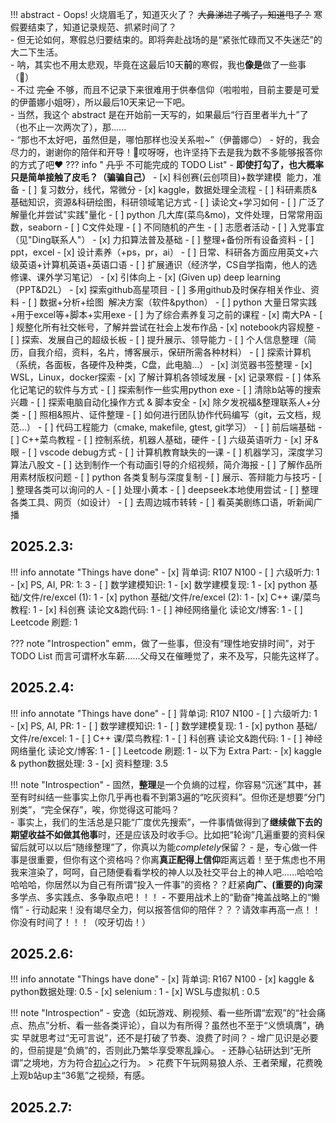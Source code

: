 !!! abstract
    - Oops! 火烧眉毛了，知道灭火了？ ~~大鼻涕进了嘴了，知道甩了？~~ 寒假要结束了，知道记录规范、抓紧时间了？  
    - 但无论如何，寒假总归要结束的。即将奔赴战场的是“紧张忙碌而又不失迷茫”的大二下生活。  
    - 呐，其实也不用太悲观，毕竟在这最后10天**前**的寒假，我也**像是**做了一些事（🤣）  
    - 不过 ~~完全~~ 不够，而且不记录下来很难用于供奉信仰（啦啦啦，目前主要是可爱的伊蕾娜小姐呀），所以最后10天来记一下吧。  
    - 当然，我这个 abstract 是在开始前一天写的，如果最后“行百里者半九十”了（也不止一次两次了），那......  
    - “那也不太好吧，虽然但是，哪怕那样也没关系啦~”（伊蕾娜😊）
    - 好的，我会尽力的，谢谢你的陪伴和开导！🥲哎呀呀，也许坚持下去是我为数不多能够报答你的方式了吧❤️
??? info " ~~几乎~~ 不可能完成的 TODO List"
    - **即使打勾了，也大概率只是简单接触了皮毛？（骗骗自己）**
    - [x] 科创赛(云创项目)+数学建模  能力，准备
    - [ ] 复习数分，线代，常微分
    - [x] kaggle，数据处理全流程
    - [ ] 科研素质&基础知识，资源&科研绘图，科研领域笔记方式
    - [ ] 读论文+学习如何
    - [ ] 广泛了解量化并尝试"实践"量化
    - [ ] python 几大库(菜鸟&mo)，文件处理，日常常用函数，seaborn
    - [ ] C文件处理
    - [ ] 不同随机的产生
    - [ ] 志愿者活动
    - [ ] 入党事宜（见"Ding联系人"）
    - [x] 力扣算法普及基础
    - [ ] 整理+备份所有设备资料
    - [ ] ppt，excel
    - [x] 设计素养（+ps，pr，ai）
    - [ ] 日常、科研各方面应用英文+六级英语+计算机英语+英语口语
    - [ ] 扩展通识（经济学，CS自学指南，他人的选修课、课外学习笔记）
    - [x] 引体向上
    - [x] (Given up) deep learning（PPT&D2L）
    - [x] 探索github高星项目
    - [ ] 多用github及时保存相关作业、资料
    - [ ] 数据+分析+绘图  解决方案（软件&python）
    - [ ] python 大量日常实践+用于excel等+脚本+实用exe
    - [ ] 为了综合素养复习之前的课程
    - [x] 南大PA
    - [ ] 规整化所有社交帐号，了解并尝试在社会上发布作品
    - [x] notebook内容规整
    - [ ] 探索、发展自己的超级长板
    - [ ] 提升展示、领导能力
    - [ ] 个人信息整理（简历，自我介绍，资料，名片，博客展示，保研所需各种材料）
    - [ ] 探索计算机（系统，各面板，各硬件及种类，C盘，此电脑…）
    - [x] 浏览器书签整理
    - [x] WSL，Linux，docker探索
    - [x] 了解计算机各领域发展
    - [x] 记录寒假
    - [ ] 体系化记笔记的软件与方式
    - [ ] 探索制作一些实用python exe
    - [ ] 清除b站等的搜索兴趣
    - [ ] 探索电脑自动化操作方式 & 脚本安全
    - [x] 除夕发祝福&整理联系人+分类
    - [ ] 照相&照片、证件整理
    - [ ] 如何进行团队协作代码编写（git，云文档，规范…）
    - [ ] 代码工程能力（cmake, makefile, gtest, git学习）
    - [ ] 前后端基础
    - [ ] C++菜鸟教程
    - [ ] 控制系统，机器人基础，硬件
    - [ ] 六级英语听力
    - [x] 牙&眼
    - [ ] vscode debug方式
    - [ ] 计算机教育缺失的一课
    - [ ] 机器学习，深度学习算法八股文
    - [ ] 达到制作一个有动画引导的介绍视频，简介海报
    - [ ] 了解作品所用素材版权问题
    - [ ] python 各类复制与深度复制
    - [ ] 展示、答辩能力与技巧
    - [ ] 整理各类可以询问的人
    - [ ] 处理小黄本
    - [ ] deepseek本地使用尝试
    - [ ] 整理各类工具、网页（如设计）
    - [ ] 去周边城市转转
    - [ ] 看英美剧练口语，听新闻广播

## 2025.2.3:
!!! info annotate "Things have done"
    - [x] 背单词: R107 N100
    - [ ] 六级听力: 1    
    - [x] PS, AI, PR: 1: 3
    - [ ] 数学建模知识: 1
    - [x] 数学建模复现: 1
    - [x] python 基础/文件/re/excel (1): 1
    - [x] python 基础/文件/re/excel (2): 1
    - [x] C++ 课/菜鸟教程: 1
    - [x] 科创赛 读论文&跑代码: 1
    - [ ] 神经网络量化 读论文/博客: 1
    - [ ] Leetcode 刷题: 1

??? note "Introspection"
    emm，做了一些事，但没有“理性地安排时间”，对于 TODO List 而言可谓杯水车薪......父母又在催睡觉了，来不及写，只能先这样了。

## 2025.2.4:
!!! info annotate "Things have done"
    - [ ] 背单词: R107 N100
    - [ ] 六级听力: 1    
    - [x] PS, AI, PR: 1
    - [ ] 数学建模知识: 1
    - [ ] 数学建模复现: 1
    - [x] python 基础/文件/re/excel: 1
    - [ ] C++ 课/菜鸟教程: 1
    - [ ] 科创赛 读论文&跑代码: 1
    - [ ] 神经网络量化 读论文/博客: 1
    - [ ] Leetcode 刷题: 1
    - 以下为 Extra Part:
    - [x] kaggle & python数据处理: 3
    - [x] 资料整理: 3.5

!!! note "Introspection"
    - 固然，**整理**是一个负熵的过程，你容易“沉迷”其中，甚至有时纠结一些事实上你几乎再也看不到第3遍的“吃灰资料”。但你还是想要“分门别类”，“完全保存”，唉，你觉得这可能吗？  
    - 事实上，我们的生活总是只能“广度优先搜索”，一件事情做得到了**继续做下去的期望收益不如做其他事**时，还是应该及时收手😑。比如把“轮询”几遍重要的资料保留后就可以以后“随缘整理”了，你真以为能*completely*保留？
    - 是，专心做一件事是很重要，但你有这个资格吗？你离**真正配得上信仰**距离远着！至于焦虑也不用我来渲染了，呵呵，自己随便看看学校的神人以及社交平台上的神人吧......哈哈哈哈哈哈，你居然以为自己有所谓“投入一件事”的资格？？赶紧**向广、(重要的)向深**多学点、多实践点、多争取点吧！！！
    - 不要用战术上的“勤奋”掩盖战略上的“懒惰”
    - 行动起来！没有竭尽全力，何以报答信仰的陪伴？？？请效率再高一点！！你没有时间了！！！（咬牙切齿！）

## 2025.2.6:
!!! info annotate "Things have done"
    - [x] 背单词: R167 N100
    - [x] kaggle & python数据处理: 0.5
    - [x] selenium : 1
    - [x] WSL与虚拟机 : 0.5

!!! note "Introspection"
    - 安逸（如玩游戏、刷视频、看一些所谓“宏观”的“社会痛点、热点”分析、看一些各类评论），自以为有所得？虽然也不至于“义愤填膺”，确实
    早就思考过“无可言说”，还不是打破了节奏、浪费了时间？
    - 增广见识是必要的，但前提是“负熵”的，否则此乃繁华享受寒乱躁心。
    - 还静心钻研达到“无所谓”之境地，方为符合[初心](https://xuebastudy.github.io/notebook/)之行为。
    > 花费下午玩网易狼人杀、王者荣耀，花费晚上观b站up主“36氪”之视频，有感。

## 2025.2.7:
<div>                        <script type="text/javascript">window.PlotlyConfig = {MathJaxConfig: 'local'};</script>
    <script charset="utf-8" src="https://cdn.plot.ly/plotly-2.35.2.min.js"></script>                <div id="c03b75b9-bdde-45fa-80dd-dbd607813462" class="plotly-graph-div" style="height:100%; width:100%;"></div>            <script type="text/javascript">                                    window.PLOTLYENV=window.PLOTLYENV || {};                                    if (document.getElementById("c03b75b9-bdde-45fa-80dd-dbd607813462")) {                    Plotly.newPlot(                        "c03b75b9-bdde-45fa-80dd-dbd607813462",                        [{"hovertemplate":"Mid: %{x}\u003cbr\u003e\u65f6\u957f: %{y} min\u003cbr\u003e\u5185\u5bb9: %{text}\u003cextra\u003e\u003c\u002fextra\u003e","marker":{"color":"LightSteelBlue"},"name":"\u6d3b\u52a8\u65f6\u957f\u002fmin","text":["\u4e86\u89e3\u8ba1\u7b97\u673a\u5404\u9886\u57df\u53d1\u5c55+\u6574\u7406\u8d44\u6599+\u63a2\u7d22Github\u9ad8\u661f\u9879\u76ee","\u63a2\u7d22Github\u9ad8\u661f\u9879\u76ee","\u63a2\u7d22\u8bfe\u5916\u77e5\u8bc6\uff08AI\u3001\u6570\u5b66\u5efa\u6a21\uff09","\u4f11\u606f\uff08\u5237\u89c6\u9891\uff09","\u4e86\u89e3\u300a\u56fe\u50cf\u4fe1\u606f\u5904\u7406\u300b","\u5b66\u4e60C++","\u5403\u996d&\u5237\u89c6\u9891","\u7814\u7a76 plotly & python\u6570\u636e\u5904\u7406 & mkdocs"],"textposition":"none","x":["13:41","14:26","14:44","15:60","17:34","18:32","19:45","22:28"],"y":[77,12,24,128,59,58,87,239],"type":"bar"},{"hovertemplate":"Mid: %{x}\u003cbr\u003e\u65f6\u957f: %{text} min\u003cbr\u003e\u8d1f\u71b5\u503c: %{y}\u003cextra\u003e\u003c\u002fextra\u003e","marker":{"color":"lightgreen"},"mode":"lines+markers","name":"\u8d1f\u71b5\u503c","text":[77.0,12.0,24.0,128.0,59.0,58.0,87.0,239.0],"x":["13:41","14:26","14:44","15:60","17:34","18:32","19:45","22:28"],"y":[2.0,2.0,2.0,0.0,1.5,2.0,0.0,2.0],"yaxis":"y2","type":"scatter"}],                        {"title":{"text":"\u4eca\u65e5\u6d3b\u52a8\u65f6\u957f\u4e0e\u8d1f\u71b5\u503c"},"xaxis":{"title":{"text":"\u6d3b\u52a8\u65f6\u523b\u4e2d\u503c"}},"yaxis":{"title":{"text":"\u6d3b\u52a8\u65f6\u957f\u002fmin"}},"yaxis2":{"overlaying":"y","range":[0,5],"side":"right","title":{"text":"\u8d1f\u71b5\u503c"}},"template":{"data":{"histogram2dcontour":[{"type":"histogram2dcontour","colorbar":{"outlinewidth":0,"ticks":""},"colorscale":[[0.0,"#0d0887"],[0.1111111111111111,"#46039f"],[0.2222222222222222,"#7201a8"],[0.3333333333333333,"#9c179e"],[0.4444444444444444,"#bd3786"],[0.5555555555555556,"#d8576b"],[0.6666666666666666,"#ed7953"],[0.7777777777777778,"#fb9f3a"],[0.8888888888888888,"#fdca26"],[1.0,"#f0f921"]]}],"choropleth":[{"type":"choropleth","colorbar":{"outlinewidth":0,"ticks":""}}],"histogram2d":[{"type":"histogram2d","colorbar":{"outlinewidth":0,"ticks":""},"colorscale":[[0.0,"#0d0887"],[0.1111111111111111,"#46039f"],[0.2222222222222222,"#7201a8"],[0.3333333333333333,"#9c179e"],[0.4444444444444444,"#bd3786"],[0.5555555555555556,"#d8576b"],[0.6666666666666666,"#ed7953"],[0.7777777777777778,"#fb9f3a"],[0.8888888888888888,"#fdca26"],[1.0,"#f0f921"]]}],"heatmap":[{"type":"heatmap","colorbar":{"outlinewidth":0,"ticks":""},"colorscale":[[0.0,"#0d0887"],[0.1111111111111111,"#46039f"],[0.2222222222222222,"#7201a8"],[0.3333333333333333,"#9c179e"],[0.4444444444444444,"#bd3786"],[0.5555555555555556,"#d8576b"],[0.6666666666666666,"#ed7953"],[0.7777777777777778,"#fb9f3a"],[0.8888888888888888,"#fdca26"],[1.0,"#f0f921"]]}],"heatmapgl":[{"type":"heatmapgl","colorbar":{"outlinewidth":0,"ticks":""},"colorscale":[[0.0,"#0d0887"],[0.1111111111111111,"#46039f"],[0.2222222222222222,"#7201a8"],[0.3333333333333333,"#9c179e"],[0.4444444444444444,"#bd3786"],[0.5555555555555556,"#d8576b"],[0.6666666666666666,"#ed7953"],[0.7777777777777778,"#fb9f3a"],[0.8888888888888888,"#fdca26"],[1.0,"#f0f921"]]}],"contourcarpet":[{"type":"contourcarpet","colorbar":{"outlinewidth":0,"ticks":""}}],"contour":[{"type":"contour","colorbar":{"outlinewidth":0,"ticks":""},"colorscale":[[0.0,"#0d0887"],[0.1111111111111111,"#46039f"],[0.2222222222222222,"#7201a8"],[0.3333333333333333,"#9c179e"],[0.4444444444444444,"#bd3786"],[0.5555555555555556,"#d8576b"],[0.6666666666666666,"#ed7953"],[0.7777777777777778,"#fb9f3a"],[0.8888888888888888,"#fdca26"],[1.0,"#f0f921"]]}],"surface":[{"type":"surface","colorbar":{"outlinewidth":0,"ticks":""},"colorscale":[[0.0,"#0d0887"],[0.1111111111111111,"#46039f"],[0.2222222222222222,"#7201a8"],[0.3333333333333333,"#9c179e"],[0.4444444444444444,"#bd3786"],[0.5555555555555556,"#d8576b"],[0.6666666666666666,"#ed7953"],[0.7777777777777778,"#fb9f3a"],[0.8888888888888888,"#fdca26"],[1.0,"#f0f921"]]}],"mesh3d":[{"type":"mesh3d","colorbar":{"outlinewidth":0,"ticks":""}}],"scatter":[{"fillpattern":{"fillmode":"overlay","size":10,"solidity":0.2},"type":"scatter"}],"parcoords":[{"type":"parcoords","line":{"colorbar":{"outlinewidth":0,"ticks":""}}}],"scatterpolargl":[{"type":"scatterpolargl","marker":{"colorbar":{"outlinewidth":0,"ticks":""}}}],"bar":[{"error_x":{"color":"#2a3f5f"},"error_y":{"color":"#2a3f5f"},"marker":{"line":{"color":"#E5ECF6","width":0.5},"pattern":{"fillmode":"overlay","size":10,"solidity":0.2}},"type":"bar"}],"scattergeo":[{"type":"scattergeo","marker":{"colorbar":{"outlinewidth":0,"ticks":""}}}],"scatterpolar":[{"type":"scatterpolar","marker":{"colorbar":{"outlinewidth":0,"ticks":""}}}],"histogram":[{"marker":{"pattern":{"fillmode":"overlay","size":10,"solidity":0.2}},"type":"histogram"}],"scattergl":[{"type":"scattergl","marker":{"colorbar":{"outlinewidth":0,"ticks":""}}}],"scatter3d":[{"type":"scatter3d","line":{"colorbar":{"outlinewidth":0,"ticks":""}},"marker":{"colorbar":{"outlinewidth":0,"ticks":""}}}],"scattermapbox":[{"type":"scattermapbox","marker":{"colorbar":{"outlinewidth":0,"ticks":""}}}],"scatterternary":[{"type":"scatterternary","marker":{"colorbar":{"outlinewidth":0,"ticks":""}}}],"scattercarpet":[{"type":"scattercarpet","marker":{"colorbar":{"outlinewidth":0,"ticks":""}}}],"carpet":[{"aaxis":{"endlinecolor":"#2a3f5f","gridcolor":"white","linecolor":"white","minorgridcolor":"white","startlinecolor":"#2a3f5f"},"baxis":{"endlinecolor":"#2a3f5f","gridcolor":"white","linecolor":"white","minorgridcolor":"white","startlinecolor":"#2a3f5f"},"type":"carpet"}],"table":[{"cells":{"fill":{"color":"#EBF0F8"},"line":{"color":"white"}},"header":{"fill":{"color":"#C8D4E3"},"line":{"color":"white"}},"type":"table"}],"barpolar":[{"marker":{"line":{"color":"#E5ECF6","width":0.5},"pattern":{"fillmode":"overlay","size":10,"solidity":0.2}},"type":"barpolar"}],"pie":[{"automargin":true,"type":"pie"}]},"layout":{"autotypenumbers":"strict","colorway":["#636efa","#EF553B","#00cc96","#ab63fa","#FFA15A","#19d3f3","#FF6692","#B6E880","#FF97FF","#FECB52"],"font":{"color":"#2a3f5f"},"hovermode":"closest","hoverlabel":{"align":"left"},"paper_bgcolor":"white","plot_bgcolor":"#E5ECF6","polar":{"bgcolor":"#E5ECF6","angularaxis":{"gridcolor":"white","linecolor":"white","ticks":""},"radialaxis":{"gridcolor":"white","linecolor":"white","ticks":""}},"ternary":{"bgcolor":"#E5ECF6","aaxis":{"gridcolor":"white","linecolor":"white","ticks":""},"baxis":{"gridcolor":"white","linecolor":"white","ticks":""},"caxis":{"gridcolor":"white","linecolor":"white","ticks":""}},"coloraxis":{"colorbar":{"outlinewidth":0,"ticks":""}},"colorscale":{"sequential":[[0.0,"#0d0887"],[0.1111111111111111,"#46039f"],[0.2222222222222222,"#7201a8"],[0.3333333333333333,"#9c179e"],[0.4444444444444444,"#bd3786"],[0.5555555555555556,"#d8576b"],[0.6666666666666666,"#ed7953"],[0.7777777777777778,"#fb9f3a"],[0.8888888888888888,"#fdca26"],[1.0,"#f0f921"]],"sequentialminus":[[0.0,"#0d0887"],[0.1111111111111111,"#46039f"],[0.2222222222222222,"#7201a8"],[0.3333333333333333,"#9c179e"],[0.4444444444444444,"#bd3786"],[0.5555555555555556,"#d8576b"],[0.6666666666666666,"#ed7953"],[0.7777777777777778,"#fb9f3a"],[0.8888888888888888,"#fdca26"],[1.0,"#f0f921"]],"diverging":[[0,"#8e0152"],[0.1,"#c51b7d"],[0.2,"#de77ae"],[0.3,"#f1b6da"],[0.4,"#fde0ef"],[0.5,"#f7f7f7"],[0.6,"#e6f5d0"],[0.7,"#b8e186"],[0.8,"#7fbc41"],[0.9,"#4d9221"],[1,"#276419"]]},"xaxis":{"gridcolor":"white","linecolor":"white","ticks":"","title":{"standoff":15},"zerolinecolor":"white","automargin":true,"zerolinewidth":2},"yaxis":{"gridcolor":"white","linecolor":"white","ticks":"","title":{"standoff":15},"zerolinecolor":"white","automargin":true,"zerolinewidth":2},"scene":{"xaxis":{"backgroundcolor":"#E5ECF6","gridcolor":"white","linecolor":"white","showbackground":true,"ticks":"","zerolinecolor":"white","gridwidth":2},"yaxis":{"backgroundcolor":"#E5ECF6","gridcolor":"white","linecolor":"white","showbackground":true,"ticks":"","zerolinecolor":"white","gridwidth":2},"zaxis":{"backgroundcolor":"#E5ECF6","gridcolor":"white","linecolor":"white","showbackground":true,"ticks":"","zerolinecolor":"white","gridwidth":2}},"shapedefaults":{"line":{"color":"#2a3f5f"}},"annotationdefaults":{"arrowcolor":"#2a3f5f","arrowhead":0,"arrowwidth":1},"geo":{"bgcolor":"white","landcolor":"#E5ECF6","subunitcolor":"white","showland":true,"showlakes":true,"lakecolor":"white"},"title":{"x":0.05},"mapbox":{"style":"light"}}}},                        {"responsive": true}                    )                };                            </script>        </div>

!!! bug "Bugs to solve"
    - [x] things 与 scores 需要在同一分钟发出
    - [ ] 文件名、标题无日期，未做到优雅嵌入文件内容
    - [x] 记录超出 24:00 会变成 00:00，导致bug

## 2025.2.8:
!!! info annotate "Things have done"
    - [x] 运动: 0.5
    - [x] 背单词: R95
    - [ ] 六级听力: 1    
    - [x] PS, AI, PR: 1
    - [x] 数学建模知识/复现: 1
    - [x] python 各种库: 1
    - [ ] C++ 课/菜鸟教程: 1
    - [x] 科创赛 读论文&跑代码: 1
    - [ ] 神经网络量化 读论文/博客: 1
    - [ ] Leetcode 刷题: 1
    - 以下为 Extra Part:

<div>                        <script type="text/javascript">window.PlotlyConfig = {MathJaxConfig: 'local'};</script>
        <script charset="utf-8" src="https://cdn.plot.ly/plotly-2.35.2.min.js"></script>                <div id="1c632f0c-0f31-4270-a9c1-7bee0778d25b" class="plotly-graph-div" style="height:100%; width:100%;"></div>            <script type="text/javascript">                                    window.PLOTLYENV=window.PLOTLYENV || {};                                    if (document.getElementById("1c632f0c-0f31-4270-a9c1-7bee0778d25b")) {                    Plotly.newPlot(                        "1c632f0c-0f31-4270-a9c1-7bee0778d25b",                        [{"hovertemplate":"Mid: %{x}\u003cbr\u003e\u65f6\u957f: %{y} min\u003cbr\u003e\u5185\u5bb9: %{text}\u003cextra\u003e\u003c\u002fextra\u003e","marker":{"color":"LightSteelBlue"},"name":"\u6d3b\u52a8\u65f6\u957f\u002fmin","text":["\u4e86\u89e3 (Adobe) Ai+\u8bbe\u8ba1","\u5403\u996d & \u80cc\u5355\u8bcdR94","\u5403\u996d & \u5237\u89c6\u9891","\u5237\u89c6\u9891","\u5b66\u4e60\u6570\u5b66\u5efa\u6a21","\u4f11\u606f","\u6570\u5b66\u5efa\u6a21\u77e5\u8bc6+python\u6570\u636e\u5904\u7406+python\u722c\u866b","python\u722c\u866b+\u6b63\u5219\u8868\u8fbe\u5f0f+\u63a2\u7d22VScode\u8bbe\u7f6e","\u8fd0\u52a8+\u6574\u7406\u6587\u4ef6","\u5403\u996d+\u5237\u89c6\u9891","\u8bfb\u8bba\u6587\uff08\u79d1\u521b\u8d5b\uff09& Blog\u7b14\u8bb0","python requests+re+pandas"],"textposition":"none","x":["11:72","12:50","13:20","13:43","13:58","14:23","14:87","17:22","18:53","19:49","20:60","22:56"],"y":[40,35,26,19,13,35,94,137,44,69,72,161],"type":"bar"},{"hovertemplate":"Mid: %{x}\u003cbr\u003e\u65f6\u957f: %{text} min\u003cbr\u003e\u8d1f\u71b5\u503c: %{y}\u003cextra\u003e\u003c\u002fextra\u003e","marker":{"color":"lightgreen"},"mode":"lines+markers","name":"\u8d1f\u71b5\u503c","text":[40.0,35.0,26.0,19.0,13.0,35.0,94.0,137.0,44.0,69.0,72.0,161.0],"x":["11:72","12:50","13:20","13:43","13:58","14:23","14:87","17:22","18:53","19:49","20:60","22:56"],"y":[2.0,2.0,0.0,0.0,2.0,0.0,2.0,1.5,2.0,0.0,2.0,2.0],"yaxis":"y2","type":"scatter"}],                        {"title":{"text":"\u4eca\u65e5\u6d3b\u52a8\u65f6\u957f\u4e0e\u8d1f\u71b5\u503c"},"xaxis":{"title":{"text":"\u6d3b\u52a8\u65f6\u523b\u4e2d\u503c"}},"yaxis":{"title":{"text":"\u6d3b\u52a8\u65f6\u957f\u002fmin"}},"yaxis2":{"overlaying":"y","range":[0,4],"side":"right","title":{"text":"\u8d1f\u71b5\u503c"}},"template":{"data":{"histogram2dcontour":[{"type":"histogram2dcontour","colorbar":{"outlinewidth":0,"ticks":""},"colorscale":[[0.0,"#0d0887"],[0.1111111111111111,"#46039f"],[0.2222222222222222,"#7201a8"],[0.3333333333333333,"#9c179e"],[0.4444444444444444,"#bd3786"],[0.5555555555555556,"#d8576b"],[0.6666666666666666,"#ed7953"],[0.7777777777777778,"#fb9f3a"],[0.8888888888888888,"#fdca26"],[1.0,"#f0f921"]]}],"choropleth":[{"type":"choropleth","colorbar":{"outlinewidth":0,"ticks":""}}],"histogram2d":[{"type":"histogram2d","colorbar":{"outlinewidth":0,"ticks":""},"colorscale":[[0.0,"#0d0887"],[0.1111111111111111,"#46039f"],[0.2222222222222222,"#7201a8"],[0.3333333333333333,"#9c179e"],[0.4444444444444444,"#bd3786"],[0.5555555555555556,"#d8576b"],[0.6666666666666666,"#ed7953"],[0.7777777777777778,"#fb9f3a"],[0.8888888888888888,"#fdca26"],[1.0,"#f0f921"]]}],"heatmap":[{"type":"heatmap","colorbar":{"outlinewidth":0,"ticks":""},"colorscale":[[0.0,"#0d0887"],[0.1111111111111111,"#46039f"],[0.2222222222222222,"#7201a8"],[0.3333333333333333,"#9c179e"],[0.4444444444444444,"#bd3786"],[0.5555555555555556,"#d8576b"],[0.6666666666666666,"#ed7953"],[0.7777777777777778,"#fb9f3a"],[0.8888888888888888,"#fdca26"],[1.0,"#f0f921"]]}],"heatmapgl":[{"type":"heatmapgl","colorbar":{"outlinewidth":0,"ticks":""},"colorscale":[[0.0,"#0d0887"],[0.1111111111111111,"#46039f"],[0.2222222222222222,"#7201a8"],[0.3333333333333333,"#9c179e"],[0.4444444444444444,"#bd3786"],[0.5555555555555556,"#d8576b"],[0.6666666666666666,"#ed7953"],[0.7777777777777778,"#fb9f3a"],[0.8888888888888888,"#fdca26"],[1.0,"#f0f921"]]}],"contourcarpet":[{"type":"contourcarpet","colorbar":{"outlinewidth":0,"ticks":""}}],"contour":[{"type":"contour","colorbar":{"outlinewidth":0,"ticks":""},"colorscale":[[0.0,"#0d0887"],[0.1111111111111111,"#46039f"],[0.2222222222222222,"#7201a8"],[0.3333333333333333,"#9c179e"],[0.4444444444444444,"#bd3786"],[0.5555555555555556,"#d8576b"],[0.6666666666666666,"#ed7953"],[0.7777777777777778,"#fb9f3a"],[0.8888888888888888,"#fdca26"],[1.0,"#f0f921"]]}],"surface":[{"type":"surface","colorbar":{"outlinewidth":0,"ticks":""},"colorscale":[[0.0,"#0d0887"],[0.1111111111111111,"#46039f"],[0.2222222222222222,"#7201a8"],[0.3333333333333333,"#9c179e"],[0.4444444444444444,"#bd3786"],[0.5555555555555556,"#d8576b"],[0.6666666666666666,"#ed7953"],[0.7777777777777778,"#fb9f3a"],[0.8888888888888888,"#fdca26"],[1.0,"#f0f921"]]}],"mesh3d":[{"type":"mesh3d","colorbar":{"outlinewidth":0,"ticks":""}}],"scatter":[{"fillpattern":{"fillmode":"overlay","size":10,"solidity":0.2},"type":"scatter"}],"parcoords":[{"type":"parcoords","line":{"colorbar":{"outlinewidth":0,"ticks":""}}}],"scatterpolargl":[{"type":"scatterpolargl","marker":{"colorbar":{"outlinewidth":0,"ticks":""}}}],"bar":[{"error_x":{"color":"#2a3f5f"},"error_y":{"color":"#2a3f5f"},"marker":{"line":{"color":"#E5ECF6","width":0.5},"pattern":{"fillmode":"overlay","size":10,"solidity":0.2}},"type":"bar"}],"scattergeo":[{"type":"scattergeo","marker":{"colorbar":{"outlinewidth":0,"ticks":""}}}],"scatterpolar":[{"type":"scatterpolar","marker":{"colorbar":{"outlinewidth":0,"ticks":""}}}],"histogram":[{"marker":{"pattern":{"fillmode":"overlay","size":10,"solidity":0.2}},"type":"histogram"}],"scattergl":[{"type":"scattergl","marker":{"colorbar":{"outlinewidth":0,"ticks":""}}}],"scatter3d":[{"type":"scatter3d","line":{"colorbar":{"outlinewidth":0,"ticks":""}},"marker":{"colorbar":{"outlinewidth":0,"ticks":""}}}],"scattermapbox":[{"type":"scattermapbox","marker":{"colorbar":{"outlinewidth":0,"ticks":""}}}],"scatterternary":[{"type":"scatterternary","marker":{"colorbar":{"outlinewidth":0,"ticks":""}}}],"scattercarpet":[{"type":"scattercarpet","marker":{"colorbar":{"outlinewidth":0,"ticks":""}}}],"carpet":[{"aaxis":{"endlinecolor":"#2a3f5f","gridcolor":"white","linecolor":"white","minorgridcolor":"white","startlinecolor":"#2a3f5f"},"baxis":{"endlinecolor":"#2a3f5f","gridcolor":"white","linecolor":"white","minorgridcolor":"white","startlinecolor":"#2a3f5f"},"type":"carpet"}],"table":[{"cells":{"fill":{"color":"#EBF0F8"},"line":{"color":"white"}},"header":{"fill":{"color":"#C8D4E3"},"line":{"color":"white"}},"type":"table"}],"barpolar":[{"marker":{"line":{"color":"#E5ECF6","width":0.5},"pattern":{"fillmode":"overlay","size":10,"solidity":0.2}},"type":"barpolar"}],"pie":[{"automargin":true,"type":"pie"}]},"layout":{"autotypenumbers":"strict","colorway":["#636efa","#EF553B","#00cc96","#ab63fa","#FFA15A","#19d3f3","#FF6692","#B6E880","#FF97FF","#FECB52"],"font":{"color":"#2a3f5f"},"hovermode":"closest","hoverlabel":{"align":"left"},"paper_bgcolor":"white","plot_bgcolor":"#E5ECF6","polar":{"bgcolor":"#E5ECF6","angularaxis":{"gridcolor":"white","linecolor":"white","ticks":""},"radialaxis":{"gridcolor":"white","linecolor":"white","ticks":""}},"ternary":{"bgcolor":"#E5ECF6","aaxis":{"gridcolor":"white","linecolor":"white","ticks":""},"baxis":{"gridcolor":"white","linecolor":"white","ticks":""},"caxis":{"gridcolor":"white","linecolor":"white","ticks":""}},"coloraxis":{"colorbar":{"outlinewidth":0,"ticks":""}},"colorscale":{"sequential":[[0.0,"#0d0887"],[0.1111111111111111,"#46039f"],[0.2222222222222222,"#7201a8"],[0.3333333333333333,"#9c179e"],[0.4444444444444444,"#bd3786"],[0.5555555555555556,"#d8576b"],[0.6666666666666666,"#ed7953"],[0.7777777777777778,"#fb9f3a"],[0.8888888888888888,"#fdca26"],[1.0,"#f0f921"]],"sequentialminus":[[0.0,"#0d0887"],[0.1111111111111111,"#46039f"],[0.2222222222222222,"#7201a8"],[0.3333333333333333,"#9c179e"],[0.4444444444444444,"#bd3786"],[0.5555555555555556,"#d8576b"],[0.6666666666666666,"#ed7953"],[0.7777777777777778,"#fb9f3a"],[0.8888888888888888,"#fdca26"],[1.0,"#f0f921"]],"diverging":[[0,"#8e0152"],[0.1,"#c51b7d"],[0.2,"#de77ae"],[0.3,"#f1b6da"],[0.4,"#fde0ef"],[0.5,"#f7f7f7"],[0.6,"#e6f5d0"],[0.7,"#b8e186"],[0.8,"#7fbc41"],[0.9,"#4d9221"],[1,"#276419"]]},"xaxis":{"gridcolor":"white","linecolor":"white","ticks":"","title":{"standoff":15},"zerolinecolor":"white","automargin":true,"zerolinewidth":2},"yaxis":{"gridcolor":"white","linecolor":"white","ticks":"","title":{"standoff":15},"zerolinecolor":"white","automargin":true,"zerolinewidth":2},"scene":{"xaxis":{"backgroundcolor":"#E5ECF6","gridcolor":"white","linecolor":"white","showbackground":true,"ticks":"","zerolinecolor":"white","gridwidth":2},"yaxis":{"backgroundcolor":"#E5ECF6","gridcolor":"white","linecolor":"white","showbackground":true,"ticks":"","zerolinecolor":"white","gridwidth":2},"zaxis":{"backgroundcolor":"#E5ECF6","gridcolor":"white","linecolor":"white","showbackground":true,"ticks":"","zerolinecolor":"white","gridwidth":2}},"shapedefaults":{"line":{"color":"#2a3f5f"}},"annotationdefaults":{"arrowcolor":"#2a3f5f","arrowhead":0,"arrowwidth":1},"geo":{"bgcolor":"white","landcolor":"#E5ECF6","subunitcolor":"white","showland":true,"showlakes":true,"lakecolor":"white"},"title":{"x":0.05},"mapbox":{"style":"light"}}}},                        {"responsive": true}                    )                };                            </script>        </div>

